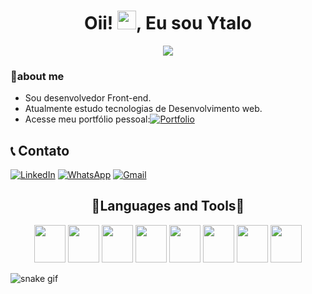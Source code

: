# <h1 align="center">Oii! <img src="https://raw.githubusercontent.com/MartinHeinz/MartinHeinz/master/wave.gif" width="30px">, Eu sou Ytalo</h1>
<div align="center">
  <a href="https://github.com/YtaloSantoss" target="_blank"><img src="https://img.shields.io/badge/-Github-000?style=flat-square&logo=Github&logoColor=white" target="_blank"></a>
</div>

### 🌟about me
* Sou desenvolvedor Front-end.
* Atualmente estudo tecnologias de Desenvolvimento web.
* Acesse meu portfólio pessoal:[![Portfolio](https://img.shields.io/badge/Portfolio-%23000000.svg?style=for-the-badge&logo=firefox&logoColor=#FF7139)](https://portfolio-ytalo.netlify.app)

## 📞 Contato
[![LinkedIn](https://img.shields.io/badge/LinkedIn-0077B5?style=for-the-badge&logo=linkedin&logoColor=white)](https://##/)
[![WhatsApp](https://img.shields.io/badge/WhatsApp-25D366?style=for-the-badge&logo=whatsapp&logoColor=white)](https://api.whatsapp.com/send?phone=5579999958902)
[![Gmail](https://img.shields.io/badge/Gmail-D14836?style=for-the-badge&logo=gmail&logoColor=white)](mailto:ytalomateus87@gmail.com)


<div align="center"><h2>🚀Languages and Tools🚀</h2></div>
<div style="display: inline_block" align="center" >
  <img height="60" width="50" src="https://cdn.jsdelivr.net/gh/devicons/devicon/icons/javascript/javascript-original.svg" />
  <img height="60" width="50" src="https://cdn.jsdelivr.net/gh/devicons/devicon/icons/css3/css3-original.svg" />
  <img height="60" width="50"  src="https://cdn.jsdelivr.net/gh/devicons/devicon/icons/git/git-original.svg" />
  <img height="60" width="50"  src="https://cdn.jsdelivr.net/gh/devicons/devicon/icons/bootstrap/bootstrap-original.svg" />
  <img height="60" width="50"  src="https://cdn.jsdelivr.net/gh/devicons/devicon/icons/sass/sass-original.svg" />
  <img height="60" width="50"  src="https://cdn.jsdelivr.net/gh/devicons/devicon/icons/react/react-original-wordmark.svg" />
  <img height="60" width="50"  src="https://cdn.jsdelivr.net/gh/devicons/devicon/icons/typescript/typescript-original.svg" />
  <img height="60" width="50"  src="https://cdn.jsdelivr.net/gh/devicons/devicon/icons/bulma/bulma-plain.svg" />
 <!--<img height="60" width="50"  src="" />-->
</div>

 
![snake gif](https://github.com/YtaloSantoss/YtaloSantoss/blob/output/github-contribution-grid-snake.svg)


